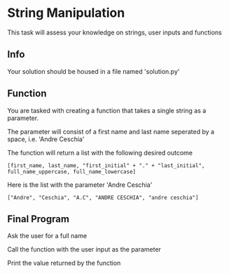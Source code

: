 # String Manipulation
This task will assess your knowledge on strings, user inputs and functions

## Info
Your solution should be housed in a file named 'solution.py'

## Function
You are tasked with creating a function that takes a single string as a parameter.

The parameter will consist of a first name and last name seperated by a space, i.e. 'Andre Ceschia'

The function will return a list with the following desired outcome

    [first_name, last_name, "first_initial" + "." + "last_initial", full_name_uppercase, full_name_lowercase]

Here is the list with the parameter 'Andre Ceschia'

    ["Andre", "Ceschia", "A.C", "ANDRE CESCHIA", "andre ceschia"]

## Final Program
Ask the user for a full name

Call the function with the user input as the parameter

Print the value returned by the function